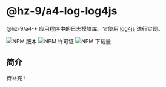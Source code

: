# @hz-9/a4-log-log4js

@hz-9/a4-* 应用程序中的日志模块库。它使用 [log4js] 进行实现。

![NPM 版本][npm-version-url] ![NPM 许可证][npm-license-url] ![NPM 下载量][npm-downloads-url]

[log4js]: https://www.npmjs.com/package/log4js
[npm-version-url]: https://img.shields.io/npm/v/@hz-9/a4-log-log4js
[npm-license-url]: https://img.shields.io/npm/l/@hz-9/a4-log-log4js
[npm-downloads-url]: https://img.shields.io/npm/d18m/@hz-9/a4-log-log4js

## 简介

待补充！
<!-- TODO -->
